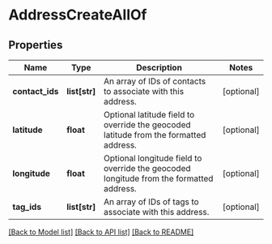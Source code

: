 # AddressCreateAllOf

## Properties
Name | Type | Description | Notes
------------ | ------------- | ------------- | -------------
**contact_ids** | **list[str]** | An array of IDs of contacts to associate with this address. | [optional] 
**latitude** | **float** | Optional latitude field to override the geocoded latitude from the formatted address. | [optional] 
**longitude** | **float** | Optional longitude field to override the geocoded longitude from the formatted address. | [optional] 
**tag_ids** | **list[str]** | An array of IDs of tags to associate with this address. | [optional] 

[[Back to Model list]](../README.md#documentation-for-models) [[Back to API list]](../README.md#documentation-for-api-endpoints) [[Back to README]](../README.md)


